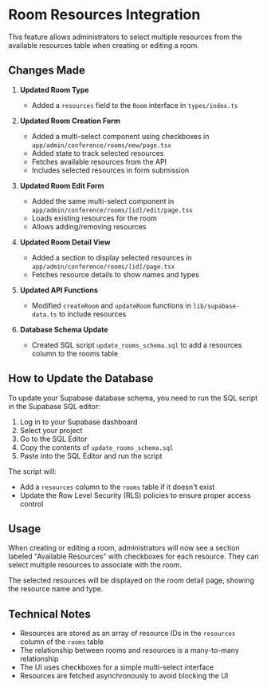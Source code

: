 # Room Resources Integration

This feature allows administrators to select multiple resources from the available resources table when creating or editing a room.

## Changes Made

1. **Updated Room Type**
   - Added a `resources` field to the `Room` interface in `types/index.ts`

2. **Updated Room Creation Form**
   - Added a multi-select component using checkboxes in `app/admin/conference/rooms/new/page.tsx`
   - Added state to track selected resources
   - Fetches available resources from the API
   - Includes selected resources in form submission

3. **Updated Room Edit Form**
   - Added the same multi-select component in `app/admin/conference/rooms/[id]/edit/page.tsx`
   - Loads existing resources for the room
   - Allows adding/removing resources

4. **Updated Room Detail View**
   - Added a section to display selected resources in `app/admin/conference/rooms/[id]/page.tsx`
   - Fetches resource details to show names and types

5. **Updated API Functions**
   - Modified `createRoom` and `updateRoom` functions in `lib/supabase-data.ts` to include resources

6. **Database Schema Update**
   - Created SQL script `update_rooms_schema.sql` to add a resources column to the rooms table

## How to Update the Database

To update your Supabase database schema, you need to run the SQL script in the Supabase SQL editor:

1. Log in to your Supabase dashboard
2. Select your project
3. Go to the SQL Editor
4. Copy the contents of `update_rooms_schema.sql`
5. Paste into the SQL Editor and run the script

The script will:
- Add a `resources` column to the `rooms` table if it doesn't exist
- Update the Row Level Security (RLS) policies to ensure proper access control

## Usage

When creating or editing a room, administrators will now see a section labeled "Available Resources" with checkboxes for each resource. They can select multiple resources to associate with the room.

The selected resources will be displayed on the room detail page, showing the resource name and type.

## Technical Notes

- Resources are stored as an array of resource IDs in the `resources` column of the `rooms` table
- The relationship between rooms and resources is a many-to-many relationship
- The UI uses checkboxes for a simple multi-select interface
- Resources are fetched asynchronously to avoid blocking the UI 
